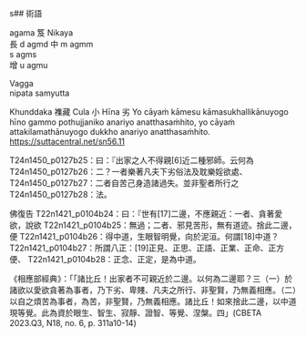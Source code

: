 s## 術語

agama    笈
Nikaya    
長      d   agmd
中      m   agmm       
      s   agms       
增      u   agmu       


Vagga    
nipata
samyutta  

Khunddaka 襍藏
Cula      小
Hīna      劣  Yo cāyaṁ kāmesu kāmasukhallikānuyogo hīno gammo pothujjaniko anariyo anatthasaṁhito, yo cāyaṁ attakilamathānuyogo dukkho anariyo anatthasaṁhito. https://suttacentral.net/sn56.11

T24n1450_p0127b25：曰：『出家之人不得親[6]近二種邪師。云何為
T24n1450_p0127b26：二？一者樂著凡夫下劣俗法及耽樂婬欲處、
T24n1450_p0127b27：二者自苦己身造諸過失。並非聖者所行之
T24n1450_p0127b28：法。

佛復告
T22n1421_p0104b24：曰：『世有[17]二邊，不應親近：一者、貪著愛欲，說欲
T22n1421_p0104b25：無過；二者、邪見苦形，無有道迹。捨此二邊，便
T22n1421_p0104b26：得中道，生眼智明覺，向於泥洹。何謂[18]中道？
T22n1421_p0104b27：所謂八正：[19]正見、正思、正語、正業、正命、正方便、
T22n1421_p0104b28：正念、正定，是為中道。


《相應部經典》：「「諸比丘！出家者不可親近於二邊。以何為二邊耶？三（一）於諸欲以愛欲貪著為事者，乃下劣、卑賤、凡夫之所行、非聖賢，乃無義相應。（二）以自之煩苦為事者，為苦，非聖賢，乃無義相應。諸比丘！如來捨此二邊，以中道現等覺。此為資於眼生、智生、寂靜、證智、等覺、涅槃。四」(CBETA 2023.Q3, N18, no. 6, p. 311a10-14)
